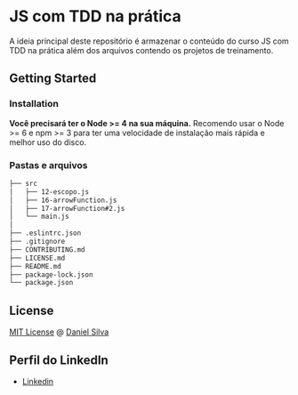 # JS com TDD na prática


A ideia principal deste repositório é armazenar o conteúdo do curso JS com TDD na prática além dos arquivos contendo os projetos de treinamento. 

## Getting Started

### Installation


**Você precisará ter o Node >= 4 na sua máquina.** Recomendo usar o Node >= 6 e npm >= 3 para ter uma velocidade de instalação mais rápida e melhor uso do disco.

### Pastas e arquivos

```sh
├── src
│   ├── 12-escopo.js
│   ├── 16-arrowFunction.js
│   ├── 17-arrowFunction#2.js
│   └── main.js
│  
├── .eslintrc.json
├── .gitignore
├── CONTRIBUTING.md
├── LICENSE.md
├── README.md
├── package-lock.json
└── package.json
```

## License

[MIT License](https://github.com/Daniel-Silva/js-tdd/blob/master/LICENSE) @ [Daniel Silva](https://github.com/Daniel-Silva)

## Perfil do LinkedIn 

* [Linkedin](https://www.linkedin.com/in/daniel-silva-852306ab/)